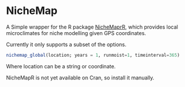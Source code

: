 # NicheMap

A Simple wrapper for the R package
[NicheMaprR](https://github.com/mrke/NicheMapR), which provides local
microclimates for niche modelling given GPS coordinates.

Currently it only supports a subset of the options.

```julia
nichemap_global(location; years = 1, runmoist=1, timeinterval=365)
```

Where location can be a string or coordinate.

NicheMapR is not yet available on Cran, so install it manually.
